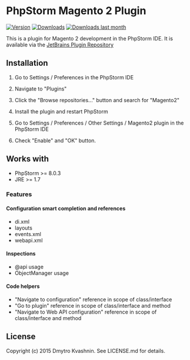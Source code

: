 # PhpStorm Magento 2 Plugin

[![Version](http://phpstorm.espend.de/badge/8024/version)](https://plugins.jetbrains.com/plugin/8024)
[![Downloads](http://phpstorm.espend.de/badge/8024/downloads)](https://plugins.jetbrains.com/plugin/8024)
[![Downloads last month](http://phpstorm.espend.de/badge/8024/last-month)](https://plugins.jetbrains.com/plugin/8024)

This is a plugin for Magento 2 development in the PhpStorm IDE. It is available via the [JetBrains Plugin Repository](https://plugins.jetbrains.com/plugin/8024)
## Installation

1. Go to Settings / Preferences in the PhpStorm IDE

2. Navigate to "Plugins"

3. Click the "Browse repositories..." button and search for "Magento2"

4. Install the plugin and restart PhpStorm

5. Go to Settings / Preferences / Other Settings / Magento2 plugin in the PhpStorm IDE

6. Check "Enable" and "OK" button. 

## Works with
* PhpStorm >= 8.0.3
* JRE >= 1.7

<h3>Features</h3>

<h4>Configuration smart completion and references</h4>
<ul>
<li>di.xml</li>
<li>layouts</li>
<li>events.xml</li>
<li>webapi.xml</li>
</ul>

<h4>Inspections</h4>
<ul>
<li>@api usage</li>
<li>ObjectManager usage</li>
</ul>

<h4>Code helpers</h4>
<ul>
<li>"Navigate to configuration" reference in scope of class/interface</li>
<li>"Go to plugin" reference in scope of class/interface and method</li>
<li>"Navigate to Web API configuration" reference in scope of class/interface and method</li>
</ul>

## License

Copyright (c) 2015 Dmytro Kvashnin. See LICENSE.md for details.
